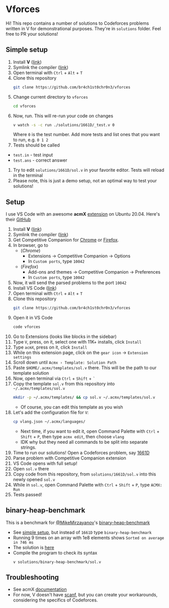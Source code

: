 # Vforces

Hi! This repo contains a number of solutions to Codeforces problems written in V for demonstrational purposes. They're in `solutions` folder. Feel free to PR your solutions!

## Simple setup
1. Install **V** ([link](https://github.com/vlang/v#installing-v---from-source-preferred-method))
1. Symlink the compiler ([link](https://github.com/vlang/v#symlinking))
1. Open terminal with `Ctrl` + `Alt` + `T`
1. Clone this repository
    ```sh
    git clone https://github.com/br4ch1st0chr0n3/vforces
    ```
1. Change current directory to `vforces`
    ```sh
    cd vforces
    ```
1. Now, run. This will re-run your code on changes
    ```sh
    v watch -s -c run ./solutions/1661D/_test.v 0
    ```
    Where `0` is the test number. Add more tests and list ones that you want to run, e.g. `0 1 2`
1. Tests should be called
* `test.in` - test input
* `test.ans` - correct answer
1. Try to edit `solutions/1661D/sol.v` in your favorite editor. Tests will reload in the terminal
1. Please note, this is just a demo setup, not an optimal way to test your solutions!

## Setup
I use VS Code with an awesome **acmX** [extension](https://marketplace.visualstudio.com/items?itemName=marx24.acmx) on Ubuntu 20.04. Here's their [GitHub](https://github.com/mfornet/acmx)
 
1. Install **V** ([link](https://github.com/vlang/v#installing-v---from-source-preferred-method))
1. Symlink the compiler ([link](https://github.com/vlang/v#symlinking))
1. Get Competitive Companion for [Chrome](https://chrome.google.com/webstore/detail/competitive-companion/cjnmckjndlpiamhfimnnjmnckgghkjbl) or [Firefox](https://addons.mozilla.org/ru/firefox/addon/competitive-companion/).
1. In browser, go to
    * (*Chrome*) 
        * Extensions -> Competitive Companion -> Options
        * In `Custom ports`, type `10042`
    * (*Firefox*)
        * Add-ons and themes -> Competitive Companion -> Preferences
        * In `Custom ports`, type `10042`
1. Now, it will send the parsed problems to the port `10042`
1. Install VS Code ([link](https://code.visualstudio.com/))
1. Open terminal with `Ctrl` + `Alt` + `T`
1. Clone this repository
    ```sh
    git clone https://github.com/br4ch1st0chr0n3/vforces
    ```
1. Open it in VS Code
    ```sh
    code vforces
    ```
1. Go to Extensions (looks like blocks in the sidebar)
1. Type `V`, press, on it, select one with 11K+ installs, click `Install`
1. Type `acmX`, press on it, click `Install`
1. While on this extension page, click on the `gear icon` -> `Extension settings`
1. Scroll down until `Acmx › Template: Solution Path`
1. Paste `$HOME/.acmx/templates/sol.v` there. This will be the path to our template solution
1. Now, open terminal via `Ctrl` + `Shift` + `` ` ``
1. Copy the template `sol.v` from this repository into `~/.acmx/templates/sol.v`
    ```sh
    mkdir -p ~/.acmx/templates/ && cp sol.v ~/.acmx/templates/sol.v
    ```
    * Of course, you can edit this template as you wish
1. Let's add the configuration file for `V`:
    ```sh
    cp vlang.json ~/.acmx/languages/
    ```
    * Next time, if you want to edit it, open Command Palette with `Ctrl` + `Shift` + `P`, then type `acmx edit`, then choose `vlang`
    * IDK why but they need all commands to be split into separate strings.
1. Time to run our solutions! Open a Codeforces problem, say [1661D](https://codeforces.com/problemset/problem/1661/D)
1. Parse problem with Competitive Companion extension
1. VS Code opens with full setup!
1. Open `sol.v` there
1. Copy code from this repository, from `solutions/1661D/sol.v` into this newly opened `sol.v`
1. While in `sol.v`, open Command Palette with `Ctrl` + `Shift` + `P`, type `ACMX: Run`
1. Tests passed!

## binary-heap-benchmark
This is a benchmark for [@MikeMirzayanov](https://github.com/MikeMirzayanov)'s [binary-heap-benchmark](https://github.com/MikeMirzayanov/binary-heap-benchmark)
* See [simple setup](README.md#simple-setup), but instead of `1661D` type `binary-heap-benchmark`
* Running 9 times on an array with 1e8 elements shows `Sorted on average in 746 ms`
* The solution is [here](./solutions/binary-heap-benchmark/sol.v)
* Compile the program to check its syntax 
    ```
    v solutions/binary-heap-benchmark/sol.v
    ```

## Troubleshooting
* See acmX [documentation](https://github.com/mfornet/acmx#documentation)
* For now, V doesn't have [scanf](https://github.com/vlang/v/discussions/14086), but you can create your workarounds, considering the specifics of Codeforces.